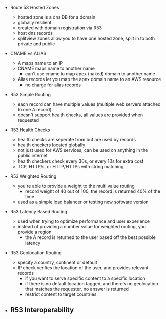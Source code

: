 - Route 53 Hosted Zones
    - hosted zone is a dns DB for a domain
    - globally resilient
    - created with domain registration via R53
    - host dns records
    - splitview zones allow you to have one hosted zone, split in to both private and public

- CNAME vs ALIAS
    - A maps name to an IP
    - CNAME maps name to another name
        - can't use cname to map apex (naked) domain to another name
    - Alias records let you map the apex domain name to an AWS resource
        - no charge for alias records

- R53 Simple Routing
    - each record can have multiple values (multiple web servers attached to one A record)
    - doesn't support health checks, all values are provided when requested

- R53 Health Checks
    - health checks are seperate from but are used by records
    - health checkers located globally
    - not just used for AWS services, can be used on anything in the public internet
    - health checkers check every 30s, or every 10s for extra cost
    - TCP, HTTP/s, or HTTP/HTTPs with string matching

- R53 Weighted Routing
    - you're able to provide a weight to the multi value routing
        - record weight of 40 out of 100, the record is returned 40% of the time
    - used as a simple load balancer or testing new software version

- R53 Latency Based Routing
    - used when trying to optimize performance and user experience
    - instead of providing a number value for weighted routing, you provide a region
        - the A record is returned to the user based off the best possible latency

- R53 Geolocation Routing
    - specify a country, continent or default
    - IP check verifies the location of the user, and provides relevant records
        - if you want to serve specific content to a specific location
        - if there is no default location tagged, and there's no geolocation that matches the requester, no answer is returned
        - restrict content to target countries 

- R53 Interoperability
    - 